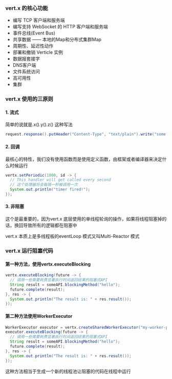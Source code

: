 ### vert.x 的核心功能

- 编写 TCP 客户端和服务端
- 编写支持 WebSocket 的 HTTP 客户端和服务端
- 事件总线(Event Bus)
- 共享数据 —— 本地的Map和分布式集群Map
- 周期性、延迟性动作
- 部署和撤销 Verticle 实例
- 数据报套接字
- DNS客户端
- 文件系统访问
- 高可用性
- 集群

### vert.x 使用的三原则

#### 1. 流式

简单的说就是.x().y().z() 这种写法

```java
request.response().putHeader("Content-Type", "text/plain").write("some text").end();
```

#### 2. 回调

最核心的特性，我们没有使用函数而是使用定义函数，由框架或者编译器来决定什么时候运行

```java
vertx.setPeriodic(1000, id -> {
  // This handler will get called every second
  // 这个处理器将会每隔一秒被调用一次
  System.out.println("timer fired!");
});
```

#### 3. 非阻塞

这个是最重要的，因为vert.x 底层使用的单线程轮询的操作，如果将线程阻塞掉的话，换回导致所有的逻辑都在阻塞中

vert.x 本质上是多线程板的eventLoop 模式又叫Multi-Reactor 模式


### vert.x 运行阻塞代码

#### 第一种方法，使用vertx.executeBlocking

```java
vertx.executeBlocking(future -> {
  // 调用一些需要耗费显著执行时间返回结果的阻塞式API
  String result = someAPI.blockingMethod("hello");
  future.complete(result);
}, res -> {
  System.out.println("The result is: " + res.result());
});
```

#### 第二种方法使用WorkerExecutor

```java
WorkerExecutor executor = vertx.createSharedWorkerExecutor("my-worker-pool");
executor.executeBlocking(future -> {
  // 调用一些需要耗费显著执行时间返回结果的阻塞式API
  String result = someAPI.blockingMethod("hello");
  future.complete(result);
}, res -> {
  System.out.println("The result is: " + res.result());
});
```

这种方法相当于生成一个新的线程池让阻塞的代码在线程中运行



